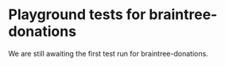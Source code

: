 # Playground tests for braintree-donations
We are still awaiting the first test run for braintree-donations.
